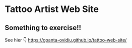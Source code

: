 # Tattoo Artist Web Site

## Something to exercise!!

See hier 👇
https://goanta-ovidiu.github.io/tattoo-web-site/
